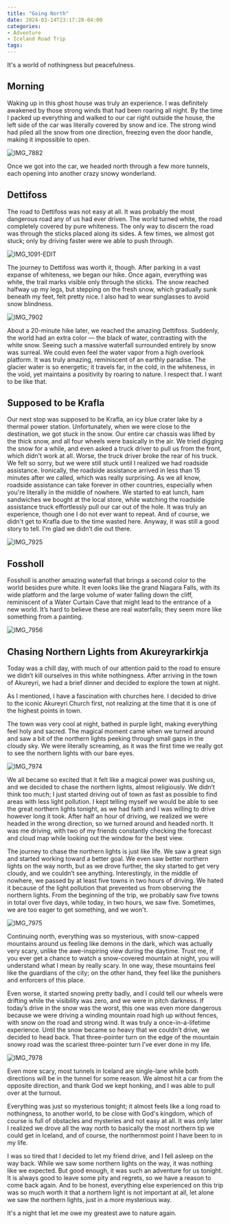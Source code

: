 ```yaml
---
title: "Going North"
date: 2024-03-14T23:17:28-04:00
categories:
- Adventure
- Iceland Road Trip
tags:
---
```


It's a world of nothingness but peacefulness.

## Morning
Waking up in this ghost house was truly an experience. I was definitely awakened by those strong winds that had been roaring all night. By the time I packed up everything and walked to our car right outside the house, the left side of the car was literally covered by snow and ice. The strong wind had piled all the snow from one direction, freezing even the door handle, making it impossible to open.

![IMG_7882](IMG_7882.jpg)

Once we got into the car, we headed north through a few more tunnels, each opening into another crazy snowy wonderland.

## Dettifoss
The road to Dettifoss was not easy at all. It was probably the most dangerous road any of us had ever driven. The world turned white, the road completely covered by pure whiteness. The only way to discern the road was through the sticks placed along its sides. A few times, we almost got stuck; only by driving faster were we able to push through.

![IMG_1091-EDIT](IMG_1091-EDIT.jpg)

The journey to Dettifoss was worth it, though. After parking in a vast expanse of whiteness, we began our hike. Once again, everything was white, the trail marks visible only through the sticks. The snow reached halfway up my legs, but stepping on the fresh snow, which gradually sunk beneath my feet, felt pretty nice. I also had to wear sunglasses to avoid snow blindness.

![IMG_7902](IMG_7902.jpg)

About a 20-minute hike later, we reached the amazing Dettifoss. Suddenly, the world had an extra color — the black of water, contrasting with the white snow. Seeing such a massive waterfall surrounded entirely by snow was surreal. We could even feel the water vapor from a high overlook platform. It was truly amazing, reminiscent of an earthly paradise. The glacier water is so energetic; it travels far, in the cold, in the whiteness, in the void, yet maintains a positivity by roaring to nature. I respect that. I want to be like that.

## Supposed to be Krafla
Our next stop was supposed to be Krafla, an icy blue crater lake by a thermal power station. Unfortunately, when we were close to the destination, we got stuck in the snow. Our entire car chassis was lifted by the thick snow, and all four wheels were basically in the air. We tried digging the snow for a while, and even asked a truck driver to pull us from the front, which didn't work at all. Worse, the truck driver broke the rear of his truck. We felt so sorry, but we were still stuck until I realized we had roadside assistance. Ironically, the roadside assistance arrived in less than 15 minutes after we called, which was really surprising. As we all know, roadside assistance can take forever in other countries, especially when you're literally in the middle of nowhere. We started to eat lunch, ham sandwiches we bought at the local store, while watching the roadside assistance truck effortlessly pull our car out of the hole. It was truly an experience, though one I do not ever want to repeat. And of course, we didn't get to Krafla due to the time wasted here. Anyway, it was still a good story to tell. I'm glad we didn’t die out there.

![IMG_7925](IMG_7925.jpg)

## Fossholl
Fossholl is another amazing waterfall that brings a second color to the world besides pure white. It even looks like the grand Niagara Falls, with its wide platform and the large volume of water falling down the cliff, reminiscent of a Water Curtain Cave that might lead to the entrance of a new world. It’s hard to believe these are real waterfalls; they seem more like something from a painting.

![IMG_7956](IMG_7956.jpg)

## Chasing Northern Lights from Akureyrarkirkja
Today was a chill day, with much of our attention paid to the road to ensure we didn’t kill ourselves in this white nothingness. After arriving in the town of Akureyri, we had a brief dinner and decided to explore the town at night.

As I mentioned, I have a fascination with churches here. I decided to drive to the iconic Akureyri Church first, not realizing at the time that it is one of the highest points in town.

The town was very cool at night, bathed in purple light, making everything feel holy and sacred. The magical moment came when we turned around and saw a bit of the northern lights peeking through small gaps in the cloudy sky. We were literally screaming, as it was the first time we really got to see the northern lights with our bare eyes.

![IMG_7974](IMG_7974.jpg)

We all became so excited that it felt like a magical power was pushing us, and we decided to chase the northern lights, almost religiously. We didn’t think too much; I just started driving out of town as fast as possible to find areas with less light pollution. I kept telling myself we would be able to see the great northern lights tonight, as we had faith and I was willing to drive however long it took. After half an hour of driving, we realized we were headed in the wrong direction, so we turned around and headed north. It was me driving, with two of my friends constantly checking the forecast and cloud map while looking out the window for the best view.

The journey to chase the northern lights is just like life. We saw a great sign and started working toward a better goal. We even saw better northern lights on the way north, but as we drove further, the sky started to get very cloudy, and we couldn’t see anything. Interestingly, in the middle of nowhere, we passed by at least five towns in two hours of driving. We hated it because of the light pollution that prevented us from observing the northern lights. From the beginning of the trip, we probably saw five towns in total over five days, while today, in two hours, we saw five. Sometimes, we are too eager to get something, and we won't.

![IMG_7975](IMG_7975.jpg)

Continuing north, everything was so mysterious, with snow-capped mountains around us feeling like demons in the dark, which was actually very scary, unlike the awe-inspiring view during the daytime. Trust me, if you ever get a chance to watch a snow-covered mountain at night, you will understand what I mean by really scary. In one way, these mountains feel like the guardians of the city; on the other hand, they feel like the punishers and enforcers of this place.

Even worse, it started snowing pretty badly, and I could tell our wheels were drifting while the visibility was zero, and we were in pitch darkness. If today’s drive in the snow was the worst, this one was even more dangerous because we were driving a winding mountain road high up without fences, with snow on the road and strong wind. It was truly a once-in-a-lifetime experience. Until the snow became so heavy that we couldn't drive, we decided to head back. That three-pointer turn on the edge of the mountain snowy road was the scariest three-pointer turn I’ve ever done in my life.

![IMG_7978](IMG_7978.jpg)

Even more scary, most tunnels in Iceland are single-lane while both directions will be in the tunnel for some reason. We almost hit a car from the opposite direction, and thank God we kept honking, and I was able to pull over at the turnout.

Everything was just so mysterious tonight; it almost feels like a long road to nothingness, to another world, to be close with God's kingdom, which of course is full of obstacles and mysteries and not easy at all. It was only later I realized we drove all the way north to basically the most northern tip we could get in Iceland, and of course, the northernmost point I have been to in my life.

I was so tired that I decided to let my friend drive, and I fell asleep on the way back. While we saw some northern lights on the way, it was nothing like we expected. But good enough, it was such an adventure for us tonight. It is always good to leave some pity and regrets, so we have a reason to come back again. And to be honest, everything else experienced on this trip was so much worth it that a northern light is not important at all, let alone we saw the northern lights, just in a more mysterious way.

It's a night that let me owe my greatest awe to nature again.
